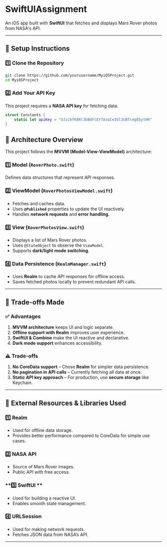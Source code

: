 # SwiftUIAssignment

An iOS app built with **SwiftUI** that fetches and displays Mars Rover photos from NASA's API.

---

## 📌 Setup Instructions

### **1️⃣ Clone the Repository**
```sh
git clone https://github.com/yourusername/MyiOSProject.git
cd MyiOSProject
```

### **2️⃣ Add Your API Key**
This project requires a **NASA API key** for fetching data.  

```swift
struct Constants {
    static let apiKey = "UJiC6fK8Rl3bBdhlEYTAsGCeIGl3UBTcmgEbytHR"
}
```

## 📌 Architecture Overview

This project follows the **MVVM (Model-View-ViewModel)** architecture:

### **1️⃣ Model (`RoverPhoto.swift`)**
Defines data structures that represent API responses.

### **2️⃣ ViewModel (`RoverPhotosViewModel.swift`)**
- Fetches and caches data.
- Uses **`@Published`** properties to update the UI reactively.
- Handles **network requests** and **error handling**.

### **3️⃣ View (`RoverPhotosView.swift`)**
- Displays a list of Mars Rover photos.
- Uses `@StateObject` to observe the `ViewModel`.
- Supports **dark/light mode switching**.

### **4️⃣ Data Persistence (`RealmManager.swift`)**
- Uses **Realm** to cache API responses for offline access.
- Saves fetched photos locally to prevent redundant API calls.

---

## 📌 Trade-offs Made

### ✅ **Advantages**
1. **MVVM architecture** keeps UI and logic separate.
2. **Offline support with Realm** improves user experience.
3. **SwiftUI & Combine** make the UI reactive and declarative.
4. **Dark mode support** enhances accessibility.

### ⚠️ **Trade-offs**
1. **No CoreData support** – Chose **Realm** for simpler data persistence.
2. **No pagination in API calls** – Currently fetching all data at once.
3. **Static API key approach** – For production, use **secure storage** like Keychain.

---

## 📌 External Resources & Libraries Used

### **1️⃣ Realm**
- Used for offline data storage.
- Provides better performance compared to CoreData for simple use cases.

### **2️⃣ NASA API**
- Source of Mars Rover images.
- Public API with free access.

### **3️⃣ SwiftUI **
- Used for building a reactive UI.
- Enables smooth state management.

### **4️⃣ URLSession**
- Used for making network requests.
- Fetches JSON data from NASA’s API.

---
